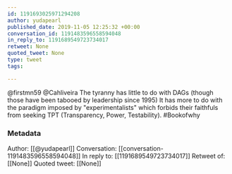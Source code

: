 ```yaml
---
id: 1191693025971294208
author: yudapearl
published_date: 2019-11-05 12:25:32 +00:00
conversation_id: 1191483596558594048
in_reply_to: 1191689549723734017
retweet: None
quoted_tweet: None
type: tweet
tags:

---
```


@firstmn59 @Cahliveira The tyranny has little to do with DAGs (though those have been tabooed by leadership since 1995) It has more to do with the paradigm imposed by "experimentalists" which forbids their faithfuls from seeking TPT (Transparency, Power, Testability). #Bookofwhy

### Metadata

Author: [[@yudapearl]]
Conversation: [[conversation-1191483596558594048]]
In reply to: [[1191689549723734017]]
Retweet of: [[None]]
Quoted tweet: [[None]]
